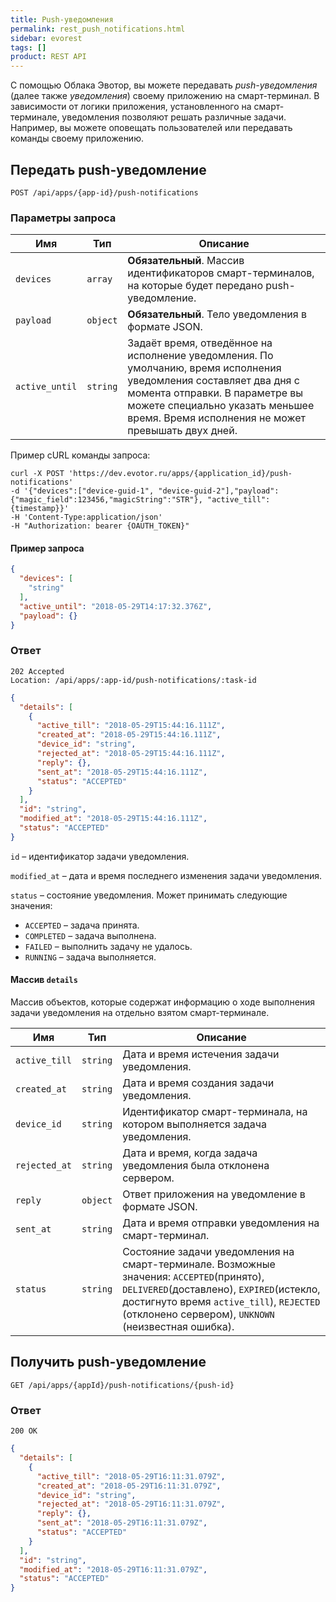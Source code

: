 ```yaml
---
title: Push-уведомления
permalink: rest_push_notifications.html
sidebar: evorest
tags: []
product: REST API
---
```


С помощью Облака Эвотор, вы можете передавать _push-уведомления_ (далее также _уведомления_) своему приложению на смарт-терминал.
В зависимости от логики приложения, установленного на смарт-терминале, уведомления позволяют решать различные задачи.
Например, вы можете оповещать пользователей или передавать команды своему приложению.

## Передать push-уведомление

    POST /api/apps/{app-id}/push-notifications

### Параметры запроса

Имя  | Тип  | Описание
-----|------|--------------
`devices`| `array` | **Обязательный**. Массив идентификаторов смарт-терминалов, на которые будет передано push-уведомление.
`payload`| `object` | **Обязательный**. Тело уведомления в формате JSON.
`active_until`| `string` | Задаёт время, отведённое на исполнение уведомления. По умолчанию, время исполнения уведомления составляет два дня с момента отправки. В параметре вы можете специально указать меньшее время. Время исполнения не может превышать двух дней.

Пример cURL команды запроса:

```shell
curl -X POST 'https://dev.evotor.ru/apps/{application_id}/push-notifications'
-d '{"devices":["device-guid-1", "device-guid-2"],"payload":{"magic_field":123456,"magicString":"STR"}, "active_till": {timestamp}}'
-H 'Content-Type:application/json'
-H "Authorization: bearer {OAUTH_TOKEN}"
```

#### Пример запроса

```json
{
  "devices": [
    "string"
  ],
  "active_until": "2018-05-29T14:17:32.376Z",
  "payload": {}
}
```

### Ответ

```
202 Accepted
Location: /api/apps/:app-id/push-notifications/:task-id
```
```json
{
  "details": [
    {
      "active_till": "2018-05-29T15:44:16.111Z",
      "created_at": "2018-05-29T15:44:16.111Z",
      "device_id": "string",
      "rejected_at": "2018-05-29T15:44:16.111Z",
      "reply": {},
      "sent_at": "2018-05-29T15:44:16.111Z",
      "status": "ACCEPTED"
    }
  ],
  "id": "string",
  "modified_at": "2018-05-29T15:44:16.111Z",
  "status": "ACCEPTED"
}
```

`id` – идентификатор задачи уведомления.

`modified_at` – дата и время последнего изменения задачи уведомления.

`status` – состояние уведомления. Может принимать следующие значения:

  * `ACCEPTED` – задача принята.
  * `COMPLETED` – задача выполнена.
  * `FAILED` – выполнить задачу не удалось.
  * `RUNNING` – задача выполняется.

#### Массив `details`

Массив объектов, которые содержат информацию о ходе выполнения задачи уведомления на отдельно взятом смарт-терминале.

Имя  | Тип  | Описание
-----|------|--------------
`active_till`| `string` | Дата и время истечения задачи уведомления.
`created_at`| `string` | Дата и время создания задачи уведомления.
`device_id`| `string` | Идентификатор смарт-терминала, на котором выполняется задача уведомления.
`rejected_at`| `string` | Дата и время, когда задача уведомления была отклонена сервером.
`reply`| `object` | Ответ приложения на уведомление в формате JSON.
`sent_at`| `string` | Дата и время отправки уведомления на смарт-терминал.
`status`| `string` | Состояние задачи уведомления на смарт-терминале. Возможные значения: `ACCEPTED`(принято), `DELIVERED`(доставлено), `EXPIRED`(истекло, достигнуто время `active_till`), `REJECTED` (отклонено сервером), `UNKNOWN` (неизвестная ошибка).

## Получить push-уведомление

    GET /api/apps/{appId}/push-notifications/{push-id}

### Ответ

```
200 OK
```
```json
{
  "details": [
    {
      "active_till": "2018-05-29T16:11:31.079Z",
      "created_at": "2018-05-29T16:11:31.079Z",
      "device_id": "string",
      "rejected_at": "2018-05-29T16:11:31.079Z",
      "reply": {},
      "sent_at": "2018-05-29T16:11:31.079Z",
      "status": "ACCEPTED"
    }
  ],
  "id": "string",
  "modified_at": "2018-05-29T16:11:31.079Z",
  "status": "ACCEPTED"
}
```
